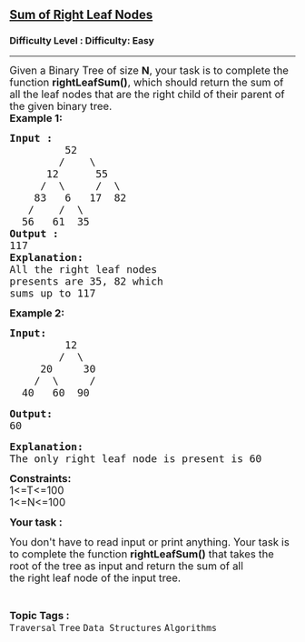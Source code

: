 <h2><a href="https://www.geeksforgeeks.org/problems/sum-of-right-leaf-nodes/1?page=1&category=Tree,Binary%20Search%20Tree&sortBy=difficulty">Sum of Right Leaf Nodes</a></h2><h3>Difficulty Level : Difficulty: Easy</h3><hr><div class="problems_problem_content__Xm_eO"><p><span style="font-size:18px">Given a Binary Tree of size&nbsp;<strong>N</strong>, your task is to complete the function <strong>rightLeafSum()</strong>, which should return the sum of all the&nbsp;leaf nodes that are the right child of their parent&nbsp;of the given binary tree.<br>
<strong>Example 1:</strong></span></p>

<pre><span style="font-size:18px"><strong>Input :</strong>
         52
        /    \
      12      55
     /  \     /  \
    83   6   17  82
   /    /  \   
  56   61  35
<strong>Output :
</strong>117
<strong>Explanation:</strong>
All the right leaf nodes
presents are 35, 82 which
sums up to 117</span>
</pre>

<p><span style="font-size:18px"><strong>Example 2:</strong></span></p>

<pre><strong><span style="font-size:18px">Input:</span></strong>
<span style="font-size:18px">         12
        /  \    
     20     30
    /  \     /
  40   60  90</span>

<span style="font-size:18px"><strong>Output:</strong>
60</span>

<span style="font-size:18px"><strong>Explanation:</strong>
The only right leaf node is present is 60</span></pre>

<p><span style="font-size:18px"><strong>Constraints:</strong><br>
1&lt;=T&lt;=100<br>
1&lt;=N&lt;=100</span></p>

<p><span style="font-size:18px"><strong>Your task :</strong></span></p>

<p><span style="font-size:18px">You don't have to read input or print anything. Your task is to complete the function&nbsp;<strong>rightLeafSum()</strong>&nbsp;that takes the root of the tree&nbsp;as input and return the sum of all&nbsp;<br>
the right leaf node of the input tree.</span></p>
</div><br><p><span style=font-size:18px><strong>Topic Tags : </strong><br><code>Traversal</code>&nbsp;<code>Tree</code>&nbsp;<code>Data Structures</code>&nbsp;<code>Algorithms</code>&nbsp;